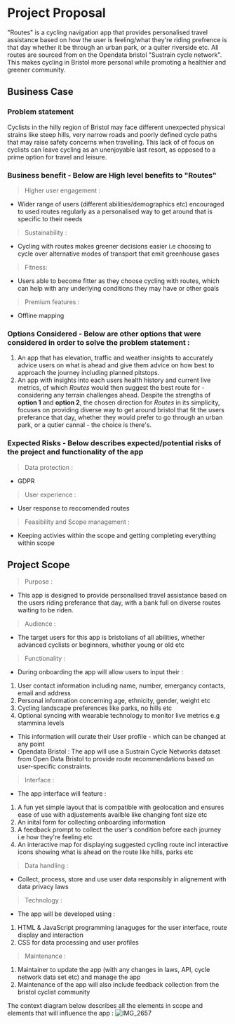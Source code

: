 # Project Proposal
"Routes" is a cycling navigation app that provides personalised travel assistance based on how the user is feeling/what they're riding prefrence is that day whether it be through an urban park, or a quiter riverside etc. All routes are sourced from on the Opendata bristol "Sustrain cycle network". This makes cycling in Bristol more personal while promoting a healthier and greener community.

## Business Case

### Problem statement
Cyclists in the hilly region of Bristol may face different unexpected physical strains like steep hills, very narrow roads and poorly defined cycle paths that may raise safety concerns when travelling. This lack of of focus on cyclists can leave cycling as an unenjoyable last resort, as opposed to a prime option for travel and leisure.

### Business benefit - Below are High level benefits to "Routes"
>Higher user engagement :

- Wider range of users (different abilities/demographics etc) encouraged to used routes regularly as a personalised way to get around that is specific to their needs

>Sustainability :

- Cycling with routes makes greener decisions easier i.e choosing to cycle over  alternative modes of transport that emit greenhouse gases

>Fitness:

- Users able to become fitter as they choose cycling with routes, which can help with any underlying conditions they may have or other goals 

>Premium features :

- Offline mapping 

### Options Considered - Below are other options that were considered in order to solve the problem statement :
1. An app that has elevation, traffic and weather insights to accurately advice users on what is ahead and give them advice on how best to approach the journey including planned pitstops.
2. An app with insights into each users health history and current live metrics, of which *Routes* would then suggest the best route for - considering any terrain challenges ahead.
Despite the strengths of **option 1** and **option 2**, the chosen direction for *Routes* in its simplicity, focuses on providing diverse way to get around bristol that fit the users preferance that day, whether they would prefer to go through an urban park, or a qutier cannal - the choice is there's.

### Expected Risks - Below describes expected/potential risks of the project and functionality of the app
> Data protection :

- GDPR

> User experience :

- User response to reccomended routes

> Feasibility and Scope management :

- Keeping activies within the scope and getting completing everything within scope

## Project Scope
>Purpose :
- This app is designed to provide personalised travel assistance based on the users riding preferance that day, with a bank full on diverse routes waiting to be riden.

>Audience :
- The target users for this app is bristolians of all abilities, whether advanced cyclists or beginners, whether young or old etc

>Functionality :

- During onboarding the app will allow users to input their :
1. User contact information including name, number, emergancy contacts, email and address 
2. Personal information concerning age, ethnicity, gender, weight etc
4. Cycling landscape preferences like parks, no hills etc
5. Optional syncing with wearable technology to monitor live metrics e.g stammina levels
 - This information will curate their User profile - which can be changed at any point
 - Opendata Bristol : The app will use a Sustrain Cycle Networks dataset from Open Data Bristol to provide route recommendations based on user-specific constraints.
   
>Interface : 

- The app interface will feature :
1. A fun yet simple layout that is compatible with geolocation and ensures ease of use with adjustements availble like changing font size etc
2. An inital form for collecting onboarding information
3. A feedback prompt to collect the user's condition before each journey i.e how they're feeling etc
4. An interactive map for displaying suggested cycling route incl interactive icons showing what is ahead on the route like hills, parks etc
   
>Data handling :

- Collect, process, store and use user data responsibly in alignement with data privacy laws

>Technology :

- The app will be developed using :
1. HTML & JavaScript programming lanaguges for the user interface, route display and interaction
2. CSS for data processing and user profiles

>Maintenance : 

1. Maintainer to update the app (with any changes in laws, API, cycle network data set etc) and manage the app 
2. Maintenance of the app will also include feedback collection from the bristol cyclist community 

The context diagram below describes all the elements in scope and elements that will influence the app :
![IMG_2657](https://github.com/user-attachments/assets/61baa274-bb49-4d8f-a6c5-cd430583819e)





